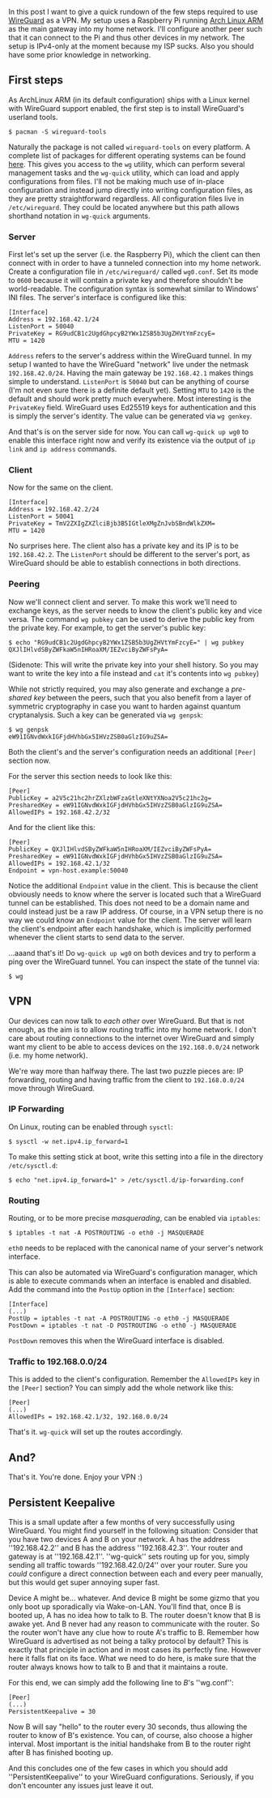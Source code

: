 In this post I want to give a quick rundown of the few steps required to use
[WireGuard](https://www.wireguard.com/) as a VPN. My setup uses a Raspberry Pi
running [Arch Linux ARM](https://archlinuxarm.org/) as the main gateway into my
home network. I'll configure another peer such that it can connect to the Pi
and thus other devices in my network. The setup is IPv4-only at the moment
because my ISP sucks. Also you should have some prior knowledge in networking.

## First steps

As ArchLinux ARM (in its default configuration) ships with a Linux kernel with
WireGuard support enabled, the first step is to install WireGuard's userland
tools.

    $ pacman -S wireguard-tools

Naturally the package is not called `wireguard-tools` on every platform. A
complete list of packages for different operating systems can be found
[here](https://www.wireguard.com/install/). This gives you access to the `wg`
utility, which can perform several management tasks and the `wg-quick` utility,
which can load and apply configurations from files. I'll not be making much use
of in-place configuration and instead jump directly into writing configuration
files, as they are pretty straightforward regardless. All configuration files
live in `/etc/wireguard`. They could be located anywhere but this path allows
shorthand notation in `wg-quick` arguments.

### Server

First let's set up the server (i.e. the Raspberry Pi), which the client can
then connect with in order to have a tunneled connection into my home network.
Create a configuration file in `/etc/wireguard/` called `wg0.conf`. Set its
mode to `0600` because it will contain a private key and therefore shouldn't be
world-readable. The configuration syntax is somewhat similar to Windows' INI
files. The server's interface is configured like this:

    [Interface]
    Address = 192.168.42.1/24
    ListenPort = 50040
    PrivateKey = RG9udCB1c2UgdGhpcyB2YWx1ZSB5b3UgZHVtYmFzcyE=
    MTU = 1420

`Address` refers to the server's address within the WireGuard tunnel. In my
setup I wanted to have the WireGuard "network" live under the netmask
`192.168.42.0/24`. Having the main gateway be `192.168.42.1` makes things
simple to understand. `ListenPort` is `50040` but can be anything of course
(I'm not even sure there is a definite default yet). Setting `MTU` to `1420` is
the default and should work pretty much everywhere. Most interesting is the
`PrivateKey` field. WireGuard uses Ed25519 keys for authentication and this is
simply the server's identity. The value can be generated via `wg genkey`.

And that's is on the server side for now. You can call `wg-quick up wg0` to
enable this interface right now and verify its existence via the output of `ip
link` and `ip address` commands.

### Client

Now for the same on the client.

    [Interface]
    Address = 192.168.42.2/24
    ListenPort = 50041
    PrivateKey = TmV2ZXIgZXZlciBjb3B5IGtleXMgZnJvbSBndWlkZXM=
    MTU = 1420

No surprises here. The client also has a private key and its IP is to be
`192.168.42.2`. The `ListenPort` should be different to the server's port, as
WireGuard should be able to establish connections in both directions.

### Peering

Now we'll connect client and server. To make this work we'll need to exchange
keys, as the server needs to know the client's public key and vice versa. The
command `wg pubkey` can be used to derive the public key from the private key.
For example, to get the server's public key:

    $ echo "RG9udCB1c2UgdGhpcyB2YWx1ZSB5b3UgZHVtYmFzcyE=" | wg pubkey
    QXJlIHlvdSByZWFkaW5nIHRoaXM/IEZvciByZWFsPyA=

(Sidenote: This will write the private key into your shell history. So you may
want to write the key into a file instead and `cat` it's contents into `wg
pubkey`)

While not strictly required, you may also generate and exchange a _pre-shared
key_ between the peers, such that you also benefit from a layer of symmetric
cryptography in case you want to harden against quantum cryptanalysis. Such
a key can be generated via `wg genpsk`:

    $ wg genpsk
    eW91IGNvdWxkIGFjdHVhbGx5IHVzZSB0aGlzIG9uZSA=

Both the client's and the server's configuration needs an additional `[Peer]`
section now.

For the server this section needs to look like this:

    [Peer]
    PublicKey = a2V5c21hc2hrZXlzbWFzaGtleXNtYXNoa2V5c21hc2g=
    PresharedKey = eW91IGNvdWxkIGFjdHVhbGx5IHVzZSB0aGlzIG9uZSA=
    AllowedIPs = 192.168.42.2/32

And for the client like this:

    [Peer]
    PublicKey = QXJlIHlvdSByZWFkaW5nIHRoaXM/IEZvciByZWFsPyA=
    PresharedKey = eW91IGNvdWxkIGFjdHVhbGx5IHVzZSB0aGlzIG9uZSA=
    AllowedIPs = 192.168.42.1/32
    Endpoint = vpn-host.example:50040

Notice the additional `Endpoint` value in the client. This is because the
client obviously needs to know where the server is located such that a
WireGuard tunnel can be established. This does not need to be a domain name and
could instead just be a raw IP address. Of course, in a VPN setup there is no
way we could know an `Endpoint` value for the client. The server will learn the
client's endpoint after each handshake, which is implicitly performed whenever
the client starts to send data to the server.

...aaand that's it! Do `wg-quick up wg0` on both devices and try to perform a
ping over the WireGuard tunnel. You can inspect the state of the tunnel via:

    $ wg

## VPN

Our devices can now talk to _each other_ over WireGuard. But that is not
enough, as the aim is to allow routing traffic into my home network. I don't
care about routing connections to the internet over WireGuard and simply want
my client to be able to access devices on the `192.168.0.0/24` network (i.e. my
home network).

We're way more than halfway there. The last two puzzle pieces are: IP
forwarding, routing and having traffic from the client to `192.168.0.0/24` move
through WireGuard.

### IP Forwarding

On Linux, routing can be enabled through `sysctl`:

    $ sysctl -w net.ipv4.ip_forward=1

To make this setting stick at boot, write this setting into a file in the
directory `/etc/sysctl.d`:

    $ echo "net.ipv4.ip_forward=1" > /etc/sysctl.d/ip-forwarding.conf

### Routing

Routing, or to be more precise _masquerading_, can be enabled via `iptables`:

    $ iptables -t nat -A POSTROUTING -o eth0 -j MASQUERADE

`eth0` needs to be replaced with the canonical name of your server's network
interface.

This can also be automated via WireGuard's configuration manager, which is able
to execute commands when an interface is enabled and disabled. Add the command
into the `PostUp` option in the `[Interface]` section:

    [Interface]
    (...)
    PostUp = iptables -t nat -A POSTROUTING -o eth0 -j MASQUERADE
    PostDown = iptables -t nat -D POSTROUTING -o eth0 -j MASQUERADE

`PostDown` removes this when the WireGuard interface is disabled.

### Traffic to 192.168.0.0/24

This is added to the client's configuration. Remember the `AllowedIPs` key in
the `[Peer]` section? You can simply add the whole network like this:

    [Peer]
    (...)
    AllowedIPs = 192.168.42.1/32, 192.168.0.0/24

That's it. `wg-quick` will set up the routes accordingly.

## And?

That's it. You're done. Enjoy your VPN :)

## Persistent Keepalive

This is a small update after a few months of very successfully using WireGuard.
You might find yourself in the following situation: Consider that you have two
devices A and B on your network. A has the address ''192.168.42.2'' and B has
the address ''192.168.42.3''. Your router and gateway is at ''192.168.42.1''.
''wg-quick'' sets routing up for you, simply sending all traffic towards
''192.168.42.0/24'' over your router. Sure you _could_ configure a direct
connection between each and every peer manually, but this would get super
annoying super fast.

Device A might be... whatever. And device B might be some gizmo that you only
boot up sporadically via Wake-on-LAN. You'll find that, once B is booted up, A
has no idea how to talk to B. The router doesn't know that B is awake yet. And
B never had any reason to communicate with the router. So the router won't have
any clue how to route A's traffic to B. Remember how WireGuard is advertised as
not being a talky protocol by default? This is exactly that principle in action
and in most cases its perfectly fine. However here it falls flat on its face.
What we need to do here, is make sure that the router always knows how to talk
to B and that it maintains a route.

For this end, we can simply add the following line to _B_'s ''wg.conf'':

    [Peer]
    (...)
    PersistentKeepalive = 30

Now B will say "hello" to the router every 30 seconds, thus allowing the router
to know of B's existence. You can, of course, also choose a higher interval.
Most important is the initial handshake from B to the router right after B has
finished booting up.

And this concludes one of the few cases in which you should add
''PersistentKeepalive'' to your WireGuard configurations. Seriously, if you
don't encounter any issues just leave it out.
